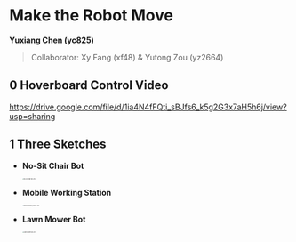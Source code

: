 # Make the Robot Move

**Yuxiang Chen (yc825)**

>   Collaborator: Xy Fang (xf48) & Yutong Zou (yz2664)



## 0 Hoverboard Control Video
https://drive.google.com/file/d/1ia4N4fFQti_sBJfs6_k5g2G3x7aH5h6j/view?usp=sharing  


## 1 Three Sketches

*   **No-Sit Chair Bot**

    <img src="https://s2.loli.net/2023/02/22/5vreGhDpW4oFOIU.jpg" alt="No-Sit Chair Bot.JPG" style="zoom:15%;" />

*   **Mobile Working Station**

    <img src="https://s2.loli.net/2023/02/22/wHsqRaLgJnuymeM.jpg" alt="Mobile Working Station.JPG" style="zoom:15%;" />

*   **Lawn Mower Bot**

    <img src="https://s2.loli.net/2023/02/22/olruYnQHmJkq2Zt.jpg" alt="Lawn Mower Bot.JPG" style="zoom:15%;" />